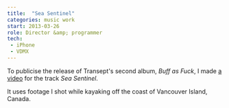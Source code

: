 ```yaml
---
title:  "Sea Sentinel"
categories: music work
start: 2013-03-26
role: Director &amp; programmer
tech:
 - iPhone
 - VDMX
---
```

To publicise the release of Transept's second album, *Buff as Fuck*, I made <a href="https://vimeo.com/52951623" class="lightbox">a video</a> for the track *Sea Sentinel*.

It uses footage I shot while kayaking off the coast of Vancouver Island, Canada.
